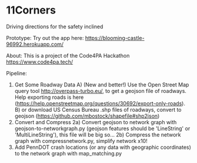 # 11Corners
Driving directions for the safety inclined

Prototype: 
Try out the app here: https://blooming-castle-96992.herokuapp.com/ 

About:
This is a project of the Code4PA Hackathon https://www.code4pa.tech/

Pipeline:
1) Get Some Roadway Data
  A) (New and better!) Use the Open Street Map query tool http://overpass-turbo.eu/, to get a geojson file of roadways. Help exporting roads is here (https://help.openstreetmap.org/questions/30692/export-only-roads). 
  B) or download US Census Bureau .shp files of roadways, convert to geojson (https://github.com/mbostock/shapefile#shp2json)
2) Convert and Compress 
  2a) Convert geojson to network graph with geojson-to-networkgraph.py (geojson features should be 'LineString' or 'MultiLineString'), this file will be big so...
  2b) Compress the network graph with compressnetwork.py, simplify network x10!
3) Add PennDOT crash locations (or any data with geographic coordinates) to the network graph with map_matching.py
